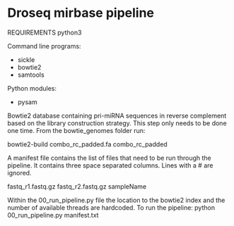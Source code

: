 # Droseq mirbase pipeline

REQUIREMENTS python3

Command line programs:
 - sickle
 - bowtie2
 - samtools

Python modules:
 - pysam

Bowtie2 database containing pri-miRNA sequences in reverse complement
based on the library construction strategy. This step only needs to 
be done one time. From the bowtie_genomes folder run:

bowtie2-build combo_rc_padded.fa combo_rc_padded

A manifest file contains the list of files that need to be run through
the pipeline. It contains three space separated columns. Lines with a #
are ignored.

fastq_r1.fastq.gz fastq_r2.fastq.gz sampleName

Within the 00_run_pipeline.py file the location to the bowtie2 index 
and the number of available threads are hardcoded.
To run the pipeline:
python 00_run_pipeline.py manifest.txt
